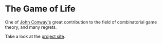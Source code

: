 # The Game of Life
One of [John Conway's][conway] great contribution to the field of combinatorial game theory, and many regrets.

Take a look at the [project site][gh-pages].

[conway]: https://en.wikipedia.org/wiki/John_Horton_Conway
[gh-pages]: https://ItsNickBarry.github.io/game-of-life
